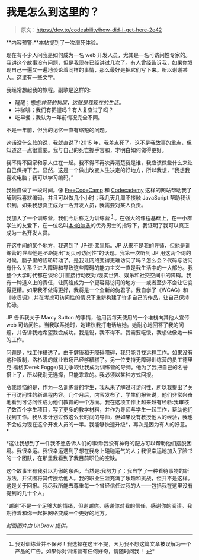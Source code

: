 # 我是怎么到这里的？

> 原文：<https://dev.to/codeability/how-did-i-get-here-2e42>

**内容预警:**本帖提到了一次濒死体验。

现在有不少人问我是如何成为一名 web 开发人员，尤其是一名可访问性专家的。我讲这个故事没有问题，但是我现在已经讲过几次了。有人曾经告诉我，如果你发现自己一遍又一遍地谈论着同样的事情，那么最好是把它们写下来。所以谢谢某人。这里有一些文字。

我经常想起我的旅程。副歌是这样的:

*   醒醒；想想*神圣的狗屎，这就是我现在的生活。*
*   冲咖啡；我们有把握吗？有人复查过了吗？
*   吃早餐；我认为一年前情况完全不同。

不是一年前，但我的记忆一直有缩短的问题。

这话没什么软的说，我就直说了:2015 年，我差点死了。这不是我故事的重点，但知道这一点很重要。我与自己的死亡握手言和，才明白如何做得更好。

我不得不回家和家人住在一起。我不得不再次弄清楚我是谁，我应该做些什么来让自己保持下去。显然，这是一个做出改变人生决定的好地方，所以我想，“我想我喜欢电脑；我可以学习编码。”

我独自做了一段时间。像 [FreeCodeCamp](https://www.freecodecamp.com/) 和 [Codecademy](https://www.codecademy.com) 这样的网站帮助我了解到我喜欢编码，并且可以做几个小时；我几天几周不接触 JavaScript 帮助我认识到，如果我想真正成为一名开发人员，我需要对某人负责。

我加入了一个训练营，我们今后称之为训练营 <sup id="fnref1">[1](#fn1)</sup> 。在强大的课程基础上，在一小群学生的友爱下，在一位名叫[本·帕尔多](https://twitter.com/FlowingLiberal)的优秀男士的指导下，我证明了我可以真正成为一名开发人员。

在这中间的某个地方，我遇到了 JP·德·弗里斯。JP 从来不是我的导师，但他是训练营的*导师*他是*不断*提出“网页可访问性”的话题。我第一次听到 JP 用这两个词的时候，脑子里的齿轮转动了。是我让网络变得更难访问了吗？怎么会？代码与访问有什么关系？进入障碍和导致这些障碍的能力主义一直是我生活中的一大部分。我整个大学时代都在谈论(并直接行动反对)现实世界、娱乐和社交空间中的障碍。我有一种道义上的责任，让网络成为一个更容易访问的地方——或者至少不会让它变得更糟。如果我不做得更好，我将是一个全新的伪君子。我自学了《WCAG》和《咏叹调》,并在考虑可访问性的情况下重新构建了许多自己的作品，让自己保持忙碌。

JP 告诉我关于 Marcy Sutton 的事情，他用我每天使用的一个堆栈向其他人宣传 web 可访问性。当我联系她时，她建议我打电话给她。她耐心地回答了我的问题，并告诉我她希望我会成功。我是说，我不得不。我需要吃饭，我想做像她一样的工作。

问题是，找工作糟透了。由于健康和无障碍障碍，我只能寻找远程工作。如果没有这种限制，洛杉矶的就业市场已经够糟糕了。另一位支持无障碍训练营的员工德里克·福格(Derek Fogge)努力争取让我成为训练营的导师。他为了我把自己的名誉搭上了，所以我别无选择，只能乖乖的。我必须以某种方式回报。

令我烦恼的是，作为一名训练营的学生，我从未了解过可访问性，所以我提出了关于可访问性的新课程内容。几个月后，内容发布了，学生们报告说，他们非常兴奋地看到可访问性成为他们教育的一个方面。我在这项工作上越来越有经验:我审核了数百个学生项目，写了更多的教学材料，并作为导师与学生一起工作，帮助他们找到工作。我从未计划过做这么长时间的导师，但如果没有教授他人的经验，我也不会成为现在这个开发人员的一半。我能够快速升级*，再次是因为有人的好意。*

 *这让我想到了一件我不愿告诉人们的事情:我没有神奇的配方可以帮助他们摆脱困境。我很幸运。我很幸运遇到了想在我身上碰碰运气的人；我很幸运地加入了脸书的一个团队，在那里我看到了我目前职位的空缺。

这个故事里有我引以为傲的东西，当然是:我努力了；我自学了一种看待事物的新方法，并试图将其传授给他人。我的职业生涯充满了乐趣和挑战，但并不是这样。这是关于回报。我尽我所能去尊重每一个曾经信任过我的人——包括我在这里没有提到的几十个人。

“谢谢”不是一个足够大的情绪，但谢谢你。感谢你对我的信任，感谢你的阅读。我期待着和你一起把网络变成一个更好的地方。

*封面图片由 UnDraw 提供。*

* * *

1.  我对训练营并不保密！我选择在这里不提，因为我不想这篇文章被误解为一个产品的广告。如果你对训练营有任何好奇，请随时问我！ [↩](#fnref1)*